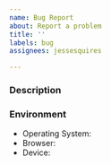 ```yaml
---
name: Bug Report
about: Report a problem
title: ''
labels: bug
assignees: jessesquires

---
```


### Description

### Environment

- Operating System:
- Browser:
- Device:

